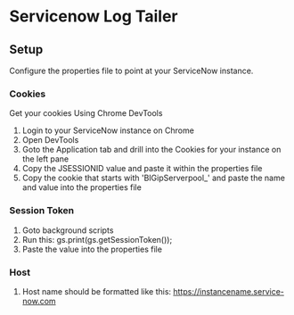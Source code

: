 # Servicenow Log Tailer

## Setup
Configure the properties file to point at your ServiceNow instance.

### Cookies
Get your cookies Using Chrome DevTools
1. Login to your ServiceNow instance on Chrome
2. Open DevTools
3. Goto the Application tab and drill into the Cookies for your instance on the left pane
4. Copy the JSESSIONID value and paste it within the properties file
5. Copy the cookie that starts with 'BIGipServerpool_' and paste the name and value into the properties file

### Session Token
1. Goto background scripts
2. Run this: gs.print(gs.getSessionToken());
3. Paste the value into the properties file

### Host
1. Host name should be formatted like this: https://instancename.service-now.com
